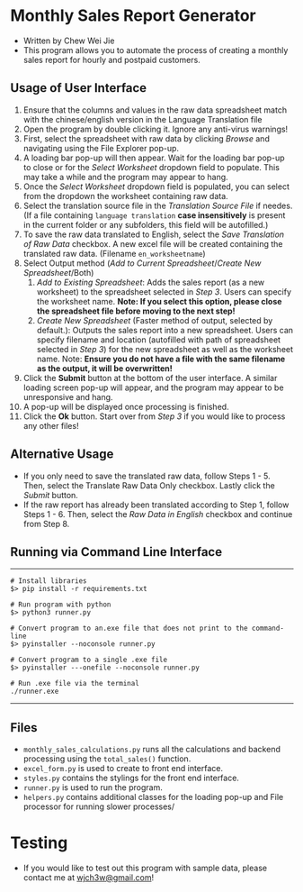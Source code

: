 # Monthly Sales Report Generator
- Written by Chew Wei Jie
- This program allows you to automate the process of creating a monthly sales report for hourly and postpaid customers.

## Usage of User Interface
1. Ensure that the columns and values in the raw data spreadsheet match with the chinese/english version in the Language Translation file
2. Open the program by double clicking it. Ignore any anti-virus warnings!
3. First, select the spreadsheet with raw data by clicking *Browse* and navigating using the File Explorer pop-up.
4. A loading bar pop-up will then appear. Wait for the loading bar pop-up to close or for the *Select Worksheet* dropdown field to populate. This may take a while and the program may appear to hang.
5. Once the *Select Worksheet* dropdown field is populated, you can select from the dropdown the worksheet containing raw data. 
5. Select the translation source file in the *Translation Source File* if needes. (If a file containing `language translation` **case insensitively** is present in the current folder or any subfolders, this field will be autofilled.)
6. To save the raw data translated to English, select the *Save Translation of Raw Data* checkbox. A new excel file will be created containing the translated raw data. (Filename `en_worksheetname`)
7. Select Output method (*Add to Current Spreadsheet*/*Create New Spreadsheet*/Both)
    1. *Add to Existing Spreadsheet*: Adds the sales report (as a new worksheet) to the spreadsheet selected in *Step 3*. Users can specify the worksheet name. **Note: If you select this option, please close the spreadsheet file before moving to the next step!**
    2. *Create New Spreadsheet* (Faster method of output, selected by default.): Outputs the sales report into a new spreadsheet. Users can specify filename and location (autofilled with path of spreadsheet selected in *Step 3*) for the new spreadsheet as well as the worksheet name. Note: **Ensure you do not have a file with the same filename as the output, it will be overwritten!**
8. Click the **Submit** button at the bottom of the user interface. A similar loading screen pop-up will appear, and the program may appear to be unresponsive and hang.
9. A pop-up will be displayed once processing is finished. 
10. Click the **Ok** button. Start over from *Step 3* if you would like to process any other files!

## Alternative Usage
- If you only need to save the translated raw data, follow Steps 1 - 5. Then, select the Translate Raw Data Only checkbox. Lastly click the *Submit* button.
- If the raw report has already been translated according to Step 1, follow Steps 1 - 6. Then, select the *Raw Data in English* checkbox and continue from Step 8.

## Running via Command Line Interface
---------------

    # Install libraries
    $> pip install -r requirements.txt

    # Run program with python
    $> python3 runner.py

    # Convert program to an.exe file that does not print to the command-line
    $> pyinstaller --noconsole runner.py

    # Convert program to a single .exe file
    $> pyinstaller ---onefile --noconsole runner.py

    # Run .exe file via the terminal
    ./runner.exe
---------------------------------------------------

## Files
- `monthly_sales_calculations.py` runs all the calculations and backend processing using the `total_sales()` function.
- `excel_form.py` is used to create to front end interface.
- `styles.py` contains the stylings for the front end interface.
- `runner.py` is used to run the program. 
- `helpers.py` contains additional classes for the loading pop-up and File processor for running slower processes/

# Testing
- If you would like to test out this program with sample data, please contact me at [wjch3w@gmail.com](mailto:wjch3w@gmail.com?subject=[GitHub]%20Monthly%20Sales%20Report%20Generator)!
 